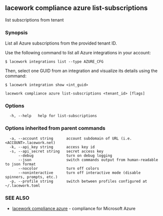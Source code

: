 ## lacework compliance azure list-subscriptions

list subscriptions from tenant

### Synopsis

List all Azure subscriptions from the provided tenant ID.

Use the following command to list all Azure integrations in your account:

    $ lacework integrations list --type AZURE_CFG

Then, select one GUID from an integration and visualize its details using the command:

    $ lacework integration show <int_guid>


```
lacework compliance azure list-subscriptions <tenant_id> [flags]
```

### Options

```
  -h, --help   help for list-subscriptions
```

### Options inherited from parent commands

```
  -a, --account string      account subdomain of URL (i.e. <ACCOUNT>.lacework.net)
  -k, --api_key string      access key id
  -s, --api_secret string   secret access key
      --debug               turn on debug logging
      --json                switch commands output from human-readable to json format
      --nocolor             turn off colors
      --noninteractive      turn off interactive mode (disable spinners, prompts, etc.)
  -p, --profile string      switch between profiles configured at ~/.lacework.toml
```

### SEE ALSO

* [lacework compliance azure](lacework_compliance_azure.md)	 - compliance for Microsoft Azure

